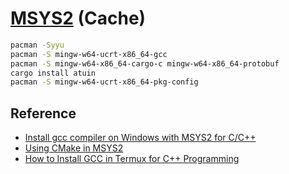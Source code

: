 # [MSYS2](https://www.msys2.org/) (Cache)

```sh
pacman -Syyu
pacman -S mingw-w64-ucrt-x86_64-gcc
pacman -S mingw-w64-x86_64-cargo-c mingw-w64-x86_64-protobuf
cargo install atuin
pacman -S mingw-w64-ucrt-x86_64-pkg-config
```

## Reference

- [Install gcc compiler on Windows with MSYS2 for C/C++](https://www.devdungeon.com/content/install-gcc-compiler-windows-msys2-cc)
- [Using CMake in MSYS2](https://www.msys2.org/docs/cmake/)
- [How to Install GCC in Termux for C++ Programming](https://www.samgalope.dev/2024/09/03/how-to-install-gcc-in-termux-for-c-programming/)
